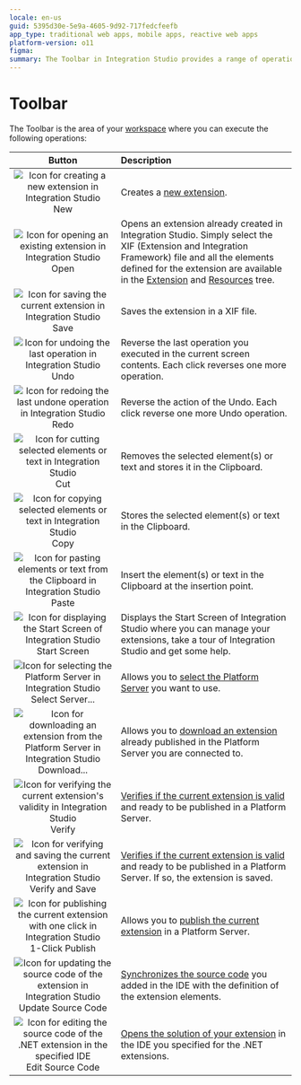 ```yaml
---
locale: en-us
guid: 5395d30e-5e9a-4605-9d92-717fedcfeefb
app_type: traditional web apps, mobile apps, reactive web apps
platform-version: o11
figma:
summary: The Toolbar in Integration Studio provides a range of operations for managing extensions, such as creating, opening, saving, undoing, redoing, cutting, copying, pasting, and publishing
---
```

# Toolbar

The Toolbar is the area of your [workspace](<workspace.md>) where you can execute the following operations:

Button | Description
:-----:|:-----------
![Icon for creating a new extension in Integration Studio](images/file-new.gif "New Button") New | Creates a [new extension](<../../integration-with-systems/integration-studio/extension-life-cycle/extension-create.md>).
![Icon for opening an existing extension in Integration Studio](images/file-open.gif "Open Button") Open | Opens an extension already created in Integration Studio. Simply select the XIF (Extension and Integration Framework) file and all the elements defined for the extension are available in the [Extension](<multi-tree-navigator.md>) and [Resources](<resources-tree.md>) tree.
![Icon for saving the current extension in Integration Studio](images/file-save.gif "Save Button") Save | Saves the extension in a XIF file.
![Icon for undoing the last operation in Integration Studio](images/file-undo.gif "Undo Button") Undo | Reverse the last operation you executed in the current screen contents. Each click reverses one more operation.
![Icon for redoing the last undone operation in Integration Studio](images/file-redo.gif "Redo Button") Redo | Reverse the action of the Undo. Each click reverse one more Undo operation.
![Icon for cutting selected elements or text in Integration Studio](images/file-cut.gif "Cut Button") Cut | Removes the selected element(s) or text and stores it in the Clipboard.
![Icon for copying selected elements or text in Integration Studio](images/file-copy.gif "Copy Button") Copy | Stores the selected element(s) or text in the Clipboard.
![Icon for pasting elements or text from the Clipboard in Integration Studio](images/file-paste.gif "Paste Button") Paste | Insert the element(s) or text in the Clipboard at the insertion point.
![Icon for displaying the Start Screen of Integration Studio](images/home.gif "Start Screen Button") Start Screen | Displays the Start Screen of Integration Studio where you can manage your extensions, take a tour of Integration Studio and get some help.
![Icon for selecting the Platform Server in Integration Studio](images/connect-server.gif "Select Server Button") Select Server... | Allows you to [select the Platform Server](<menu/file/server-select-window.md>) you want to use.
![Icon for downloading an extension from the Platform Server in Integration Studio](images/download-icon.gif "Download Button") Download... | Allows you to [download an extension](<../../integration-with-systems/integration-studio/managing-extensions/extension-download.md>) already published in the Platform Server you are connected to.
![Icon for verifying the current extension's validity in Integration Studio](images/validate.gif "Verify Button") Verify | [Verifies if the current extension is valid](<../../integration-with-systems/integration-studio/extension-life-cycle/extension-verify.md>) and ready to be published in a Platform Server.
![Icon for verifying and saving the current extension in Integration Studio](images/verify-save-icon.gif "Verify and Save Button") Verify and Save | [Verifies if the current extension is valid](<../../integration-with-systems/integration-studio/extension-life-cycle/extension-verify.md>) and ready to be published in a Platform Server. If so, the extension is saved.
![Icon for publishing the current extension with one click in Integration Studio](images/1-click-publish-icon.gif "1-Click Publish Button") 1-Click Publish | Allows you to [publish the current extension](<../../integration-with-systems/integration-studio/extension-life-cycle/extension-1-cp.md>) in a Platform Server.
![Icon for updating the source code of the extension in Integration Studio](images/update-source-code.gif "Update Source Code Button") Update Source Code | [Synchronizes the source code](<../../integration-with-systems/integration-studio/extension-life-cycle/extension-update-source-code.md>) you added in the IDE with the definition of the extension elements.
![Icon for editing the source code of the .NET extension in the specified IDE](images/launch-ide-net.gif "Edit Source Code Button") Edit Source Code | [Opens the solution of your extension](<../../integration-with-systems/integration-studio/extension-life-cycle/extension-code-edit.md>) in the IDE you specified for the .NET extensions.
